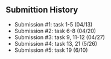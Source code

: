Submittion History
---------


* Submission #1: task 1-5 (04/13)
* Submission #2: task 6-8 (04/20)
* Submission #3: task 9, 11-12 (04/27)
* Submission #4: task 13, 21 (5/26)
* Submission #5: task 19 (6/10)

